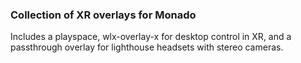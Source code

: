 ### Collection of XR overlays for Monado

Includes a playspace, wlx-overlay-x for desktop control in XR, and a passthrough overlay for lighthouse headsets with stereo cameras.
